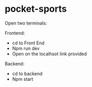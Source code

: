 # pocket-sports


Open two terminals:

Frontend:
- cd to Front End
- Npm run dev
- Open on the localhsot link provided

Backend:
- cd to backend
- Npm start
